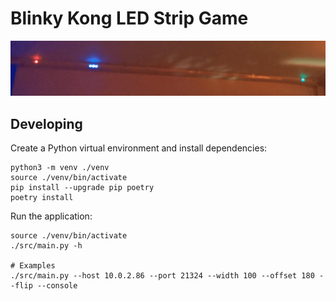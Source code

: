 # Blinky Kong LED Strip Game

![Video Demo](./docs/video.gif)

## Developing

Create a Python virtual environment and install dependencies:

    python3 -m venv ./venv
    source ./venv/bin/activate
    pip install --upgrade pip poetry
    poetry install

Run the application:

    source ./venv/bin/activate
    ./src/main.py -h

    # Examples
    ./src/main.py --host 10.0.2.86 --port 21324 --width 100 --offset 180 --flip --console
